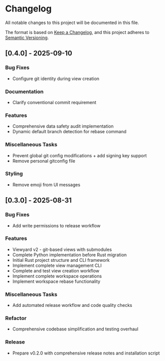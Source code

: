 # Changelog

All notable changes to this project will be documented in this file.

The format is based on [Keep a Changelog](https://keepachangelog.com/en/1.0.0/),
and this project adheres to [Semantic Versioning](https://semver.org/spec/v2.0.0.html).

## [0.4.0] - 2025-09-10

### Bug Fixes

- Configure git identity during view creation

### Documentation

- Clarify conventional commit requirement

### Features

- Comprehensive data safety audit implementation
- Dynamic default branch detection for rebase command

### Miscellaneous Tasks

- Prevent global git config modifications + add signing key support
- Remove personal gitconfig file

### Styling

- Remove emoji from UI messages

## [0.3.0] - 2025-08-31

### Bug Fixes

- Add write permissions to release workflow

### Features

- Viewyard v2 - git-based views with submodules
- Complete Python implementation before Rust migration
- Initial Rust project structure and CLI framework
- Implement complete view management CLI
- Complete and test view creation workflow
- Implement complete workspace operations
- Implement workspace rebase functionality

### Miscellaneous Tasks

- Add automated release workflow and code quality checks

### Refactor

- Comprehensive codebase simplification and testing overhaul

### Release

- Prepare v0.2.0 with comprehensive release notes and installation script

<!-- generated by git-cliff -->
